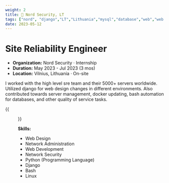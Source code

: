 ```yaml
---
weight: 2
title: 👾 Nord Security, LT
tags: ["nord", "django","LT","Lithuania","mysql","database","web","web design","python","docker","bash","cron","systemd","security","automation","site reliability engineer","qos","servers"]
date: 2023-05-12
---
```

# Site Reliability Engineer

- **Organization:** Nord Security · Internship
- **Duration:** May 2023 - Jul 2023 (3 mos)
- **Location:** Vilnius, Lithuania · On-site

I worked with the high level sre team and their 5000+ servers worldwide. Utilized django for web design changes in different environments. Also contributed towards server management, docker updating, bash automation for databases, and other quality of service tasks.

{{<figure src="/img/nord-onsite.jpg" caption="First day Nord Security building in Vilnius, Lithuania 🇱🇹">}}

**Skills:**

- Web Design
- Network Administration
- Web Development
- Network Security
- Python (Programming Language)
- Django
- Bash
- Linux
